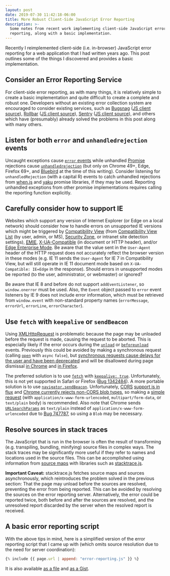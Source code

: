 ```yaml
---
layout: post
date: 2019-07-30 11:42:18-06:00
title: More Robust Client-Side JavaScript Error Reporting
description: >-
  Some notes from recent work implementing client-side JavaScript error
  reporting, along with a basic implementation.
---
```


Recently I reimplemented client-side (i.e. in-browser) JavaScript error
reporting for a web application that I had written years ago.  This post
outlines some of the things I discovered and provides a basic implementation.

<!--more-->

## Consider an Error Reporting Service

For client-side error reporting, as with many things, it is relatively simple
to create a basic implementation and quite difficult to create a complete and
robust one.  Developers without an existing error collection system are
encouraged to consider existing services, such as
[Bugsnag](https://www.bugsnag.com/) ([JS client
source](https://github.com/bugsnag/bugsnag-js)),
[Rollbar](https://rollbar.com/) ([JS client
source](https://github.com/rollbar/rollbar.js/)),
[Sentry](https://sentry.io/) ([JS client
source](https://github.com/getsentry/sentry-javascript/)), and others which
have (presumably) already solved the problems in this post along with many
others.


## Listen for both `error` and `unhandledrejection` events

Uncaught exceptions cause [`error`
events](https://developer.mozilla.org/en-US/docs/Web/API/Element/error_event)
while unhandled
[Promise](https://developer.mozilla.org/en-US/docs/Web/JavaScript/Reference/Global_Objects/Promise)
rejections cause
[`unhandledrejection`](https://developer.mozilla.org/en-US/docs/Web/API/Window/unhandledrejection_event)
(but only on Chrome 49+, Edge, Firefox 69+, and
[Bluebird](http://bluebirdjs.com) at the time of this writing).  Consider
listening for `unhandledRejection` (with a capital R) events to catch
unhandled rejections from [when.js](https://github.com/cujojs/when) and
[yaku](https://github.com/ysmood/yaku) promise libraries, if they may be used.
Reporting unhandled exceptions from other promise implementations requires
calling the reporting function explicitly.


## Carefully consider how to support IE

Websites which support any version of Internet Explorer (or Edge on a local
network) should consider how to handle errors on unsupported IE versions which
might be triggered by [Compatibility
View](https://docs.microsoft.com/en-us/openspecs/ie_standards/ms-iedoco/e3f53c89-d2d1-4db3-828f-fcbfe861b609)
(from [Compatibility View
List](https://docs.microsoft.com/en-us/previous-versions//dd567845(v=vs.85))
(by user, admin, or MS), [Security
Zone](https://docs.microsoft.com/en-us/previous-versions/windows/internet-explorer/ie-developer/platform-apis/ms537183(v=vs.85)),
or intranet site detection settings),
[<abbr title="Enterprise Mode IE">EMIE</abbr>](https://docs.microsoft.com/en-us/openspecs/ie_standards/ms-iedoco/2b3f2d0b-65dd-43a4-8448-6b090f28ffd3),
[X-UA-Compatible](https://docs.microsoft.com/en-us/openspecs/ie_standards/ms-iedoco/380e2488-f5eb-4457-a07a-0cb1b6e4b4b5)
(in document or HTTP header), and/or [Edge Enterprise
Mode](https://docs.microsoft.com/en-us/microsoft-edge/deploy/emie-to-improve-compatibility).
Be aware that the value sent in the `User-Agent` header of the HTTP request
does not accurately reflect the browser version in these modes (e.g.  IE 11
sends the `User-Agent` for IE 7 in Compatibility View, but will still operate
in IE 11 document mode based on `X-UA-Compatible: IE=Edge` in the response).
Should errors in unsupported modes be reported (to the user, administrator, or
webmaster) or ignored?

Be aware that IE 8 and before do not support `addEventListener`, so
`window.onerror` must be used.  Also, the `Event` object passed to `error`
event listeners by IE 9 does not include error information, which must be
retrieved from `window.event` with non-standard property names
(`errorMessage`, `errorUrl`, `errorLine`, `errorCharacter`).


## Use `fetch` with `keepalive` or `sendBeacon`

Using [XMLHttpRequest](https://xhr.spec.whatwg.org/) is problematic because
the page may be unloaded before the request is made, causing the request to be
aborted.  This is especially likely if the error occurs during the
[`unload`](https://developer.mozilla.org/en-US/docs/Web/API/Window/unload_event)
or
[`beforeunload`](https://developer.mozilla.org/en-US/docs/Web/API/Window/beforeunload_event)
events.  Previously this could be avoided by making a synchronous request
(calling [`open`](https://xhr.spec.whatwg.org/#the-open()-method) with `async`
`false`), but [synchronous requests cause delays for the user and have been
deprecated](https://developer.mozilla.org/en-US/docs/Web/API/XMLHttpRequest/Synchronous_and_Asynchronous_Requests#Synchronous_request)
and will be disallowed during page dismissal [in
Chrome](https://groups.google.com/a/chromium.org/d/msg/blink-dev/LnqwTCiT9Gs/tO0IBO4PAwAJ)
and [in Firefox](https://bugzilla.mozilla.org/1542967).

The preferred solution is to use [`fetch`](https://fetch.spec.whatwg.org/)
with [`keepalive:
true`](https://www.chromestatus.com/feature/5760375567941632).  Unfortunately,
this is not yet supported in Safari or Firefox ([Bug
1342484](https://bugzilla.mozilla.org/1342484)).  A more portable solution is
to use
[`navigator.sendBeacon`](https://developer.mozilla.org/en-US/docs/Web/API/Navigator/sendBeacon).
Unfortunately, [CORS](https://developer.mozilla.org/en-US/docs/Web/HTTP/CORS)
[support is in flux](https://bugzilla.mozilla.org/1289387) and [Chrome
currently rejects non-CORS blob types](https://crbug.com/490015), so making a
[simple
request](https://developer.mozilla.org/en-US/docs/Web/HTTP/CORS#Simple_requests)
(with `application/x-www-form-urlencoded`, `multipart/form-data`, or
`text/plain` body) is recommended.  Also note that Chrome sends
[`URLSearchParams`](https://developer.mozilla.org/en-US/docs/Web/API/URLSearchParams)
as `text/plain` instead of `application/x-www-form-urlencoded` due to [Bug
747787](https://crbug.com/747787), so using a `Blob` may be necessary.


## Resolve sources in stack traces

The JavaScript that is run in the browser is often the result of transforming
(e.g. transpiling, bundling, minifying) source files in complex ways.  The
stack traces may be significantly more useful if they refer to names and
locations used in the source files.  This can be accomplished using
information from [source
maps](https://docs.google.com/document/d/1U1RGAehQwRypUTovF1KRlpiOFze0b-_2gc6fAH0KY0k)
with libraries such as [stacktrace.js](https://www.stacktracejs.com/).

**Important Caveat:** stacktrace.js fetches source maps and sources
asynchronously, which reintroduces the problem solved in the previous section:
That the page may unload before the sources are resolved, preventing the error
from being reported.  This can be avoided by resolving the sources on the
error reporting server.  Alternatively, the error could be reported twice, both
before and after the sources are resolved, and the unresolved report discarded
by the server when the resolved report is received.


## A basic error reporting script

With the above tips in mind, here is a simplified version of the error
reporting script that I came up with (which omits source resolution due to the
need for server coordination):

```js
{% include {{ page.url | append: "error-reporting.js" }} %}
```

It is also available [as a file](error-reporting.js) and [as a
Gist](https://gist.github.com/kevinoid/a4a940a52b140bcc7dab9b67edab6dbf).
